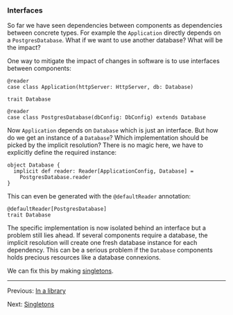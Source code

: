 ### Interfaces

So far we have seen dependencies between components as dependencies between concrete types. For example the `Application`
directly depends on a `PostgresDatabase`. What if we want to use another database? What will be the impact? 

One way to mitigate the impact of changes in software is to use interfaces between components: 

```tut
@reader
case class Application(httpServer: HttpServer, db: Database)

trait Database

@reader
case class PostgresDatabase(dbConfig: DbConfig) extends Database
```

Now `Application` depends on `Database` which is just an interface. But how do we get an instance of a `Database`? Which 
implementation should be picked by the implicit resolution? There is no magic here, we have to explicitly define the 
required instance:
```tut
object Database {
  implicit def reader: Reader[ApplicationConfig, Database] =
    PostgresDatabase.reader
}
```

This can even be generated with the `@defaultReader` annotation:
```tut
@defaultReader[PostgresDatabase]
trait Database
```

The specific implementation is now isolated behind an interface but a problem still lies ahead. If several components require
a database, the implicit resolution will create one fresh database instance for each dependency. This can be a serious
problem if the `Database` components holds precious resources like a database connexions.

We can fix this by making [singletons](singletons.md).

----
Previous: [In a library](library.md)

Next: [Singletons](singletons.md)
